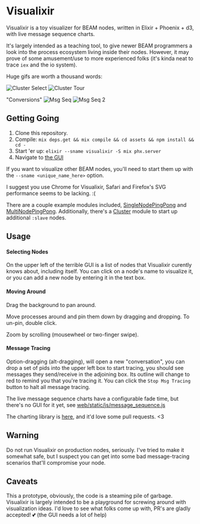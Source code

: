 # Visualixir

Visualixir is a toy visualizer for BEAM nodes, written in Elixir + Phoenix + d3, with live message sequence charts.

It's largely intended as a teaching tool, to give newer BEAM programmers a look into the process ecosystem living inside their nodes. However, it may prove of some amusement/use to more experienced folks (it's kinda neat to trace `iex` and the io system).

Huge gifs are worth a thousand words:

![Cluster Select](https://raw.githubusercontent.com/koudelka/visualixir/master/doc/cluster_select.gif)
![Cluster Tour](https://raw.githubusercontent.com/koudelka/visualixir/master/doc/cluster_tour.gif)

"Conversions"
![Msg Seq](https://raw.githubusercontent.com/koudelka/visualixir/master/doc/msg_seq.gif)
![Msg Seq 2](https://raw.githubusercontent.com/koudelka/visualixir/master/doc/msg_seq_2.gif)

## Getting Going

1. Clone this repository.
2. Compile: `mix deps.get && mix compile && cd assets && npm install && cd -`
3. Start 'er up: `elixir --sname visualixir -S mix phx.server`
4. Navigate to [the GUI](http://0.0.0.0:4000)

If you want to visualize other BEAM nodes, you'll need to start them up with the `--sname <unique_name_here>` option.

I suggest you use Chrome for Visualixir, Safari and Firefox's SVG performance seems to be lacking. :(

There are a couple example modules included, [SingleNodePingPong](https://github.com/koudelka/visualixir/blob/master/lib/visualixir/examples/single_node_ping_pong.ex) and [MultiNodePingPong](https://github.com/koudelka/visualixir/blob/master/lib/visualixir/examples/multi_node_ping_pong.ex). Additionally, there's a [Cluster](https://github.com/koudelka/visualixir/blob/master/test/support/cluster.ex) module to start up additional `:slave` nodes.

## Usage

#### Selecting Nodes
On the upper left of the terrible GUI is a list of nodes that Visualixir curently knows about, including itself. You can click on a node's name to visualize it, or you can add a new node by entering it in the text box.

#### Moving Around
Drag the background to pan around.

Move processes around and pin them down by dragging and dropping. To un-pin, double click.

Zoom by scrolling (mousewheel or two-finger swipe).

#### Message Tracing
Option-dragging (alt-dragging), will open a new "conversation", you can drop a set of pids into the upper left box to start tracing, you should see messages they send/receive in the adjoining box. Its outline will change to red to remind you that you're tracing it. You can click the `Stop Msg Tracing` button to halt all message tracing.

The live message sequence charts have a configurable fade time, but there's no GUI for it yet, see [web/static/js/message_sequence.js](https://github.com/koudelka/visualixir/blob/master/web/static/js/message_sequence.js)

The charting library is [here](https://github.com/koudelka/d3-message-sequence), and it'd love some pull requests. <3

## Warning
Do not run Visualixir on production nodes, seriously. I've tried to make it somewhat safe, but I suspect you can get into some bad message-tracing scenarios that'll compromise your node.

## Caveats
This a prototype, obviously, the code is a steaming pile of garbage. Visualixir is largely intended to be a playground for screwing around with visualization ideas. I'd love to see what folks come up with, PR's are gladly accepted! 💕 (the GUI needs a lot of help)
